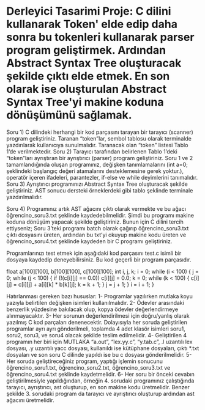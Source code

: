 # Derleyici Tasarimi Proje: C dilini kullanarak Token' elde edip daha sonra bu tokenleri kullanarak parser program geliştirmek. Ardından Abstract Syntax Tree oluşturacak şekilde çıktı elde etmek. En son olarak ise oluşturulan Abstract Syntax Tree'yi makine koduna dönüşümünü sağlamak.

Soru 1) C dilindeki herhangi bir kod parçasını tarayan bir tarayıcı (scanner) program geliştiriniz. Taranan “token”lar, sembol tablosu olarak terminalde yazdırılarak kullanıcıya sunulmalıdır. Taranacak olan “token” listesi Tablo 1’de verilmektedir.
Soru 2) Tarayıcı tarafından belirlenen Tablo 1’deki “token”ları ayrıştıran bir ayrıştırıcı (parser) program geliştiriniz.
Soru 1 ve 2 tamamlandığında oluşan programınız, değişken tanımlamalarını (int a=0; şeklindeki başlangıç değeri atamalarını desteklemesine gerek yoktur.), operatör içeren ifadeleri, parantezler, if-else ve while deyimlerini tanımalıdır. 
Soru 3) Ayrıştırıcı programınızı Abstract Syntax Tree oluşturacak şekilde geliştiriniz. AST sonucu dersteki örneklerdeki gibi tablo şeklinde terminale yazdırılmalıdır.

Soru 4) Programınız artık AST ağacını çıktı olarak vermekte ve bu ağacı öğrencino_soru3.txt şeklinde kaydedebilmelidir. Şimdi bu programı makine koduna dönüşüm yapacak şekilde geliştiriniz. Bunun için C dilini tercih ettiyseniz; 
Soru 3’teki programı batch olarak çağırıp öğrencino_soru3.txt çıktı dosyasını üreten, ardından bu txt’yi okuyup makine kodu üreten ve öğrencino_soru4.txt şeklinde kaydeden bir C programı geliştiriniz.

Programlarınızı test etmek için aşağıdaki kod parçasını test.c isimli bir dosyaya kaydedip deneyebilirsiniz. Bu kod geçerli bir program parçasıdır.

float a[100][100], b[100][100], c[100][100];
int i, j, k; 
i = 0; 
while (i < 100) { 
j = 0; 
while (j < 100) { 
if (!(c[i][j] == 0.0)) 
c[i][j] = 0.0;
k = 0; 
while (k < 100) { 
c[i][j] = c[i][j] + a[i][k] * b[k][j]; 
k = k + 1;
}
j = j + 1;
}
i = i + 1;
}


Hatırlanması gereken bazı hususlar: 
1-	Programlar yazılırken mutlaka koyu yazıyla belirtilen değişken isimleri kullanılmalıdır.
2-	Ödevler arasındaki benzerlik yüzdesine bakılacak olup, kopya ödevler değerlendirmeye alınmayacaktır.
3-	Her sorunun değerlendirilmesi için doğru/yanlış olarak yazılmış C kod parçaları denenecektir. Dolayısıyla her soruda geliştirilen programlar ayrı ayrı gönderilmeli, toplamda 4 adet klasör isimleri soru1, soru2, soru3, ve soru4 olacak şekilde teslim edilmelidir.
4-	Geliştirilen 4 programın her biri için MUTLAKA “a.out”, “lex.yy.c”, “y.tab.c”, .l uzantılı lex dosyası, .y uzantılı yacc dosyası, kullanıldı ise kütüphane dosyaları, çıktı *.txt dosyaları ve son soru C dilinde yapıldı ise bu c dosyası gönderilmelidir. 
5-	Her soruda geliştireceğiniz program, yaptığı işlemin sonucunu öğrencino_soru1.txt, öğrencino_soru2.txt, öğrencino_soru3.txt ve öğrencino_soru4.txt şeklinde kaydetmelidir.
6-	Her soru bir önceki cevabın geliştirilmesiyle yapıldığından, örneğin 4. sorudaki programınız çalıştığında tarayıcı, ayrıştırıcı, ast oluşturup, en son makine kodu üretmelidir. Benzer şekilde 3. sorudaki program da tarayıcı ve ayrıştırıcı oluşturup ardından ast ağacını üretmelidir.
